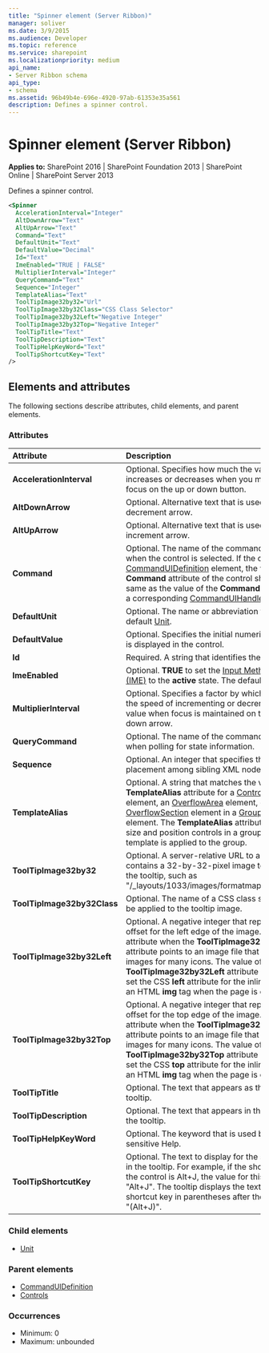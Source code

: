 ```yaml
---
title: "Spinner element (Server Ribbon)"
manager: soliver
ms.date: 3/9/2015
ms.audience: Developer
ms.topic: reference
ms.service: sharepoint
ms.localizationpriority: medium
api_name:
- Server Ribbon schema
api_type:
- schema
ms.assetid: 96b49b4e-696e-4920-97ab-61353e35a561
description: Defines a spinner control.
---
```


# Spinner element (Server Ribbon)

**Applies to:** SharePoint 2016 | SharePoint Foundation 2013 | SharePoint Online | SharePoint Server 2013
  
Defines a spinner control.
  
```XML
<Spinner
  AccelerationInterval="Integer"
  AltDownArrow="Text"
  AltUpArrow="Text"
  Command="Text"
  DefaultUnit="Text"
  DefaultValue="Decimal"
  Id="Text"
  ImeEnabled="TRUE | FALSE"
  MultiplierInterval="Integer"
  QueryCommand="Text"
  Sequence="Integer"
  TemplateAlias="Text"
  ToolTipImage32by32="Url"
  ToolTipImage32by32Class="CSS Class Selector"
  ToolTipImage32by32Left="Negative Integer"
  ToolTipImage32by32Top="Negative Integer"
  ToolTipTitle="Text"
  ToolTipDescription="Text"
  ToolTipHelpKeyWord="Text"
  ToolTipShortcutKey="Text"
/>
```

## Elements and attributes

The following sections describe attributes, child elements, and parent elements.

### Attributes

|**Attribute**|**Description**|
|:-----|:-----|
|**AccelerationInterval** <br/> |Optional. Specifies how much the value increases or decreases when you maintain focus on the up or down button.  <br/> |
|**AltDownArrow** <br/> |Optional. Alternative text that is used for the decrement arrow.  <br/> |
|**AltUpArrow** <br/> |Optional. Alternative text that is used for the increment arrow.  <br/> |
|**Command** <br/> |Optional. The name of the command to execute when the control is selected. If the control is in a [CommandUIDefinition](commanduidefinition-element.md) element, the value of the **Command** attribute of the control should be the same as the value of the **Command** attribute of a corresponding [CommandUIHandler](commanduihandler-element.md) element.  <br/> |
|**DefaultUnit** <br/> |Optional. The name or abbreviation for the default [Unit](unit-element-spinner.md).  <br/> |
|**DefaultValue** <br/> |Optional. Specifies the initial numeric value that is displayed in the control.  <br/> |
|**Id** <br/> |Required. A string that identifies the control.  <br/> |
|**ImeEnabled** <br/> |Optional. **TRUE** to set the [Input Method Editor (IME)](/windows/desktop/dxtecharts/installing-and-using-input-method-editors) to the **active** state. The default is **FALSE**.  <br/> |
|**MultiplierInterval** <br/> |Optional. Specifies a factor by which to increase the speed of incrementing or decrementing the value when focus is maintained on the up or down arrow.  <br/> |
|**QueryCommand** <br/> |Optional. The name of the command to execute when polling for state information.  <br/> |
|**Sequence** <br/> |Optional. An integer that specifies the order of placement among sibling XML nodes.  <br/> |
|**TemplateAlias** <br/> |Optional. A string that matches the value of the **TemplateAlias** attribute for a [ControlRef](controlref-element.md) element, an [OverflowArea](overflowarea-element.md) element, or an [OverflowSection](overflowsection-element.md) element in a [GroupTemplate](grouptemplate-element.md) element. The **TemplateAlias** attribute is used to size and position controls in a group when a template is applied to the group.  <br/> |
|**ToolTipImage32by32** <br/> |Optional. A server-relative URL to a file that contains a 32-by-32-pixel image to be used in the tooltip, such as "/_layouts/1033/images/formatmap32x32.png".  <br/> |
|**ToolTipImage32by32Class** <br/> |Optional. The name of a CSS class selector to be applied to the tooltip image.  <br/> |
|**ToolTipImage32by32Left** <br/> |Optional. A negative integer that represents an offset for the left edge of the image. Use this attribute when the **ToolTipImage32by32** attribute points to an image file that contains the images for many icons. The value of the **ToolTipImage32by32Left** attribute is used to set the CSS **left** attribute for the inline style of an HTML **img** tag when the page is created.  <br/> |
|**ToolTipImage32by32Top** <br/> |Optional. A negative integer that represents an offset for the top edge of the image. Use this attribute when the **ToolTipImage32by32** attribute points to an image file that contains the images for many icons. The value of the **ToolTipImage32by32Top** attribute is used to set the CSS **top** attribute for the inline style of an HTML **img** tag when the page is created.  <br/> |
|**ToolTipTitle** <br/> |Optional. The text that appears as the title of the tooltip.  <br/> |
|**ToolTipDescription** <br/> |Optional. The text that appears in the body of the tooltip.  <br/> |
|**ToolTipHelpKeyWord** <br/> |Optional. The keyword that is used by context-sensitive Help.  <br/> |
|**ToolTipShortcutKey** <br/> |Optional. The text to display for the shortcut key in the tooltip. For example, if the shortcut key for the control is Alt+J, the value for this attribute is "Alt+J". The tooltip displays the text for the shortcut key in parentheses after the tooltip title: "(Alt+J)".  <br/> |
   
### Child elements

- [Unit](unit-element-spinner.md)
   
### Parent elements

- [CommandUIDefinition](commanduidefinition-element.md) 
- [Controls](controls-element-group.md) 
   
### Occurrences

- Minimum: 0
- Maximum: unbounded 
   

